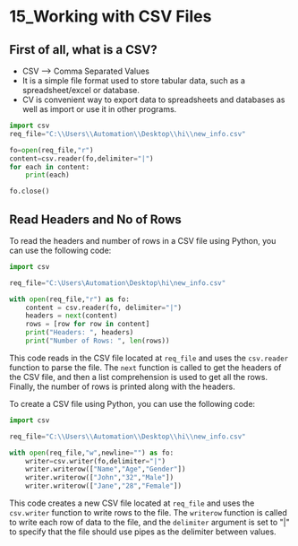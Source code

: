 # 15_Working with CSV Files

## First of all, what is a CSV?

- CSV --> Comma Separated Values
- It is a simple file format used to store tabular data, such as a spreadsheet/excel or database.
- CV is convenient way to export data to spreadsheets and databases as well as import or use it in other programs.

```python
import csv
req_file="C:\\Users\\Automation\\Desktop\\hi\\new_info.csv"

fo=open(req_file,"r")
content=csv.reader(fo,delimiter="|")
for each in content:
	print(each)

fo.close()
```

## Read Headers and No of Rows

To read the headers and number of rows in a CSV file using Python, you can use the following code:

```python
import csv

req_file="C:\Users\Automation\Desktop\hi\new_info.csv"

with open(req_file,"r") as fo:
    content = csv.reader(fo, delimiter="|")
    headers = next(content)
    rows = [row for row in content]
    print("Headers: ", headers)
    print("Number of Rows: ", len(rows))
```

This code reads in the CSV file located at `req_file` and uses the `csv.reader` function to parse the file. The `next` function is called to get the headers of the CSV file, and then a list comprehension is used to get all the rows. Finally, the number of rows is printed along with the headers.

To create a CSV file using Python, you can use the following code:

```python
import csv

req_file="C:\\Users\\Automation\\Desktop\\hi\\new_info.csv"

with open(req_file,"w",newline="") as fo:
    writer=csv.writer(fo,delimiter="|")
    writer.writerow(["Name","Age","Gender"])
    writer.writerow(["John","32","Male"])
    writer.writerow(["Jane","28","Female"])
```

This code creates a new CSV file located at `req_file` and uses the `csv.writer` function to write rows to the file. The `writerow` function is called to write each row of data to the file, and the `delimiter` argument is set to "|" to specify that the file should use pipes as the delimiter between values.